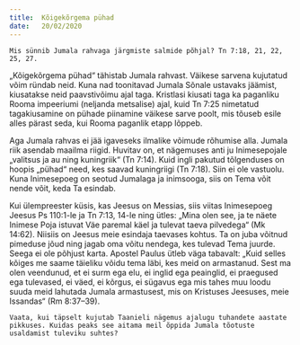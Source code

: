 ```yaml
---
title:  Kõigekõrgema pühad
date:   20/02/2020
---
```


`Mis sünnib Jumala rahvaga järgmiste salmide põhjal? Tn 7:18, 21, 22, 25, 27.`

„Kõigekõrgema pühad“ tähistab Jumala rahvast. Väikese sarvena kujutatud võim ründab neid. Kuna nad toonitavad Jumala Sõnale ustavaks jäämist, kiusatakse neid paavstivõimu ajal taga. Kristlasi kiusati taga ka paganliku Rooma impeeriumi (neljanda metsalise) ajal, kuid Tn 7:25 nimetatud tagakiusamine on pühade piinamine väikese sarve poolt, mis tõuseb esile alles pärast seda, kui Rooma paganlik etapp lõppeb.

Aga Jumala rahvas ei jää igaveseks ilmalike võimude rõhumise alla. Jumala riik asendab maailma riigid. Huvitav on, et nägemuses anti ju Inimesepojale „valitsus ja au ning kuningriik“ (Tn 7:14). Kuid ingli pakutud tõlgenduses on hoopis „pühad“ need, kes saavad kuningriigi (Tn 7:18). Siin ei ole vastuolu. Kuna Inimesepoeg on seotud Jumalaga ja inimsooga, siis on Tema võit nende võit, keda Ta esindab.

Kui ülempreester küsis, kas Jeesus on Messias, siis viitas Inimesepoeg Jeesus Ps 110:1-le ja Tn 7:13, 14-le ning ütles: „Mina olen see, ja te näete Inimese Poja istuvat Väe paremal käel ja tulevat taeva pilvedega“ (Mk 14:62). Niisiis on Jeesus meie esindaja taevases kohtus. Ta on juba võitnud pimeduse jõud ning jagab oma võitu nendega, kes tulevad Tema juurde. Seega ei ole põhjust karta. Apostel Paulus ütleb väga tabavalt: „Kuid selles kõiges me saame täieliku võidu tema läbi, kes meid on armastanud. Sest ma olen veendunud, et ei surm ega elu, ei inglid ega peainglid, ei praegused ega tulevased, ei väed, ei kõrgus, ei sügavus ega mis tahes muu loodu suuda meid lahutada Jumala armastusest, mis on Kristuses Jeesuses, meie Issandas“ (Rm 8:37–39).

`Vaata, kui täpselt kujutab Taanieli nägemus ajalugu tuhandete aastate pikkuses. Kuidas peaks see aitama meil õppida Jumala tõotuste usaldamist tuleviku suhtes?`
